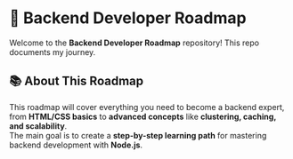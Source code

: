 # 🚀 Backend Developer Roadmap

Welcome to the **Backend Developer Roadmap** repository! This repo documents my journey.

## 📚 **About This Roadmap**
This roadmap will cover everything you need to become a backend expert, from **HTML/CSS basics** to **advanced concepts** like **clustering, caching, and scalability**.  
The main goal is to create a **step-by-step learning path** for mastering backend development with **Node.js**.
